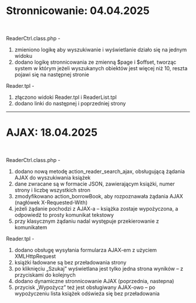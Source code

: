 <h1>Stronnicowanie: 04.04.2025</h1> <br>

ReaderCtrl.class.php - 
1. zmieniono logikę aby wyszukiwanie i wyświetlanie działo się na jednym widoku
2. dodano logikę stronnicowania ze zmienną $page i $offset, tworząc system w którym jeżeli wyszukanych obiektów jest więcej niż 10, reszta pojawi się na następnej stronie 

Reader.tpl -
1. złączono widoki Reader.tpl i ReaderList.tpl
2. dodano linki do następnej i poprzedniej strony
<hr>
<h1>AJAX: 18.04.2025</h1> <br>

ReaderCtrl.class.php -
1. dodano nową metodę action_reader_search_ajax, obsługującą żądania AJAX do wyszukiwania książek
2. dane zwracane są w formacie JSON, zawierającym książki, numer strony i liczbę wszystkich stron
3. zmodyfikowano action_borrowBook, aby rozpoznawała żądania AJAX (nagłówek X-Requested-With)
4. jeżeli żądanie pochodzi z AJAX-a – książka zostaje wypożyczona, a odpowiedź to prosty komunikat tekstowy
5. przy klasycznym żądaniu nadal występuje przekierowanie z komunikatem

Reader.tpl - 
1. dodano obsługę wysyłania formularza AJAX-em z użyciem XMLHttpRequest
2. książki ładowane są bez przeładowania strony
3. po kliknięciu „Szukaj” wyświetlana jest tylko jedna strona wyników – z przyciskami do kolejnych
4. dodano dynamiczne stronnicowanie AJAX (poprzednia, nastepna)
5. przycisk „Wypożycz” też jest obsługiwany AJAX-owo – po wypożyczeniu lista książek odświeża się bez przeładowania

